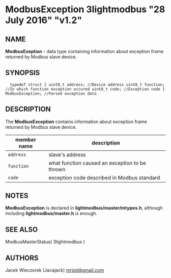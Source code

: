 # ModbusException 3lightmodbus "28 July 2016" "v1.2"

## NAME
**ModbusExeption** - data type containing information about exception frame returned by Modbus slave device.

## SYNOPSIS
`  
	typedef struct
	{
		uint8_t address; //Device address
		uint8_t function; //In which function exception occured
		uint8_t code; //Exception code
	} ModbusException; //Parsed exception data
`

## DESCRIPTION
The **ModbusException** contains information about exception frame returned by Modbus slave device.

| member name      | description                                                                                          |
|------------------|------------------------------------------------------------------------------------------------------|
| `address`        | slave's address                                                                                      |
| `function`       | what function caused an exception to be thrown                                                       |
| `code`           | exception code described in Modbus standard                                                          |


## NOTES
**ModbusException** is declared in **lightmodbus/master/mtypes.h**, although including **lightmodbus/master.h** is enough.

## SEE ALSO
ModbusMasterStatus( 3lightmodbus )

## AUTHORS
Jacek Wieczorek (Jacajack) <mrjjot@gmail.com>
